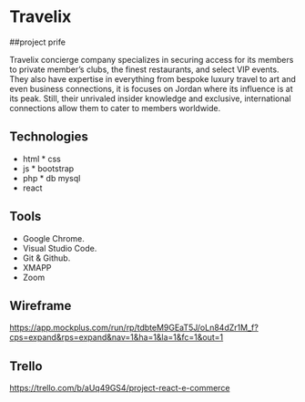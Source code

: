 # Travelix


##project prife

Travelix concierge company specializes in securing access for its members to private member’s clubs, the finest restaurants, and select VIP events. They also have expertise in everything from bespoke luxury travel to art and even business connections, it is focuses on Jordan where its influence is at its peak. Still, their unrivaled insider knowledge and exclusive, international connections allow them to cater to members worldwide.


## Technologies

* html    * css
* js      * bootstrap
* php     * db mysql
* react

## Tools

* Google Chrome.
* Visual Studio Code.
* Git & Github.
* XMAPP
* Zoom


## Wireframe

https://app.mockplus.com/run/rp/tdbteM9GEaT5J/oLn84dZr1M_f?cps=expand&rps=expand&nav=1&ha=1&la=1&fc=1&out=1


## Trello

https://trello.com/b/aUq49GS4/project-react-e-commerce
